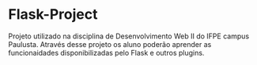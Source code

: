 # Flask-Project

Projeto utilizado na disciplina de Desenvolvimento Web II do IFPE campus Paulusta.
Através desse projeto os aluno poderão aprender as funcionaidades disponibilizadas pelo Flask e outros plugins.
